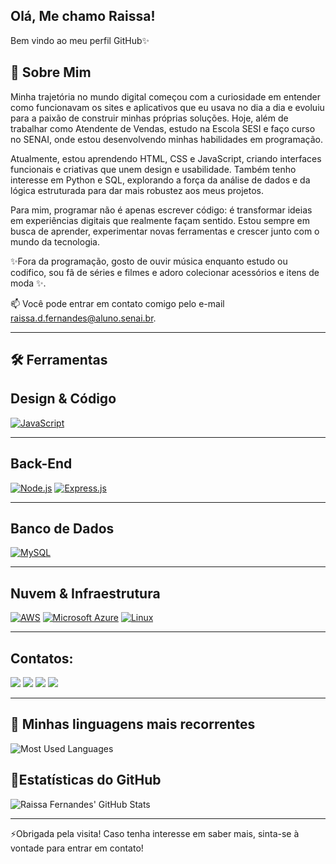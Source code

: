 ## Olá, Me chamo Raissa!

Bem vindo ao meu perfil GitHub✨

## 🌸 Sobre Mim

Minha trajetória no mundo digital começou com a curiosidade em entender como funcionavam os sites e aplicativos que eu usava no dia a dia e evoluiu para a paixão de construir minhas próprias soluções. Hoje, além de trabalhar como Atendente de Vendas, estudo na Escola SESI e faço curso no SENAI, onde estou desenvolvendo minhas habilidades em programação.

Atualmente, estou aprendendo HTML, CSS e JavaScript, criando interfaces funcionais e criativas que unem design e usabilidade. Também tenho interesse em Python e SQL, explorando a força da análise de dados e da lógica estruturada para dar mais robustez aos meus projetos.

Para mim, programar não é apenas escrever código: é transformar ideias em experiências digitais que realmente façam sentido. Estou sempre em busca de aprender, experimentar novas ferramentas e crescer junto com o mundo da tecnologia.

✨Fora da programação, gosto de ouvir música enquanto estudo ou codifico, sou fã de séries e filmes e adoro colecionar acessórios e itens de moda ✨.

📫 Você pode entrar em contato comigo pelo e-mail raissa.d.fernandes@aluno.senai.br.

---
## 🛠️ Ferramentas


## Design & Código
[![JavaScript](https://img.shields.io/badge/JavaScript-F7DF1E?style=for-the-badge&logo=javascript&logoColor=black)](https://developer.mozilla.org/pt-BR/docs/Web/JavaScript) 

---
## Back-End
[![Node.js](https://img.shields.io/badge/Node.js-339933?style=for-the-badge&logo=node.js&logoColor=white)](https://nodejs.org/)
[![Express.js](https://img.shields.io/badge/Express.js-000000?style=for-the-badge&logo=express&logoColor=white)](https://expressjs.com/)

---
## Banco de Dados
[![MySQL](https://img.shields.io/badge/MySQL-4479A1?style=for-the-badge&logo=mysql&logoColor=white)](https://www.mysql.com/)

---

## Nuvem & Infraestrutura
[![AWS](https://img.shields.io/badge/AWS-FF9900?style=for-the-badge&logo=amazon-aws&logoColor=white)](https://aws.amazon.com/)
[![Microsoft Azure](https://img.shields.io/badge/Microsoft_Azure-0089D6?style=for-the-badge&logo=microsoft-azure&logoColor=white)](https://azure.microsoft.com/)
[![Linux](https://img.shields.io/badge/Linux-FCC624?style=for-the-badge&logo=linux&logoColor=black)](https://www.linux.org/)

---
  
## Contatos:
<div>
<a href="https://instagram.com/seu-usuário-instagram-aqui" target="_blank"><img loading="lazy" src="https://img.shields.io/badge/-Instagram-%23E4405F?style=for-the-badge&logo=instagram&logoColor=white" target="_blank"></a>
<a href="https://www.twitch.tv/seu-usuário-aqui" target="_blank"><img loading="lazy" src="https://img.shields.io/badge/Twitch-9146FF?style=for-the-badge&logo=twitch&logoColor=white" target="_blank"></a>
<a href = "mailto:contato@seu-usuário-aqui"><img loading="lazy" src="https://img.shields.io/badge/Gmail-D14836?style=for-the-badge&logo=gmail&logoColor=white" target="_blank"></a>
<a href="https://www.linkedin.com/in/seu-usuário-linkedln-aqui" target="_blank"><img loading="lazy" src="https://img.shields.io/badge/-LinkedIn-%230077B5?style=for-the-badge&logo=linkedin&logoColor=white" target="_blank"></a>   
</div>


---
## 🔢 Minhas linguagens mais recorrentes
![Most Used Languages](https://github-readme-stats.vercel.app/api/top-langs/?username=Raissa-Fernandes17&show_icons=true&count_private=true&title_color=ff69b4&icon_color=ff69b4&text_color=c0c0c0&bg_color=1e1e1e)

 ## 🚀Estatísticas do GitHub
![Raissa Fernandes' GitHub Stats](https://github-readme-stats.vercel.app/api?username=Raissa-Fernandes17&show_icons=true&count_private=true&title_color=ff69b4&icon_color=ff69b4&text_color=c0c0c0&bg_color=1e1e1e)

---
⚡Obrigada pela visita! Caso tenha interesse em saber mais, sinta-se à vontade para entrar em contato!
